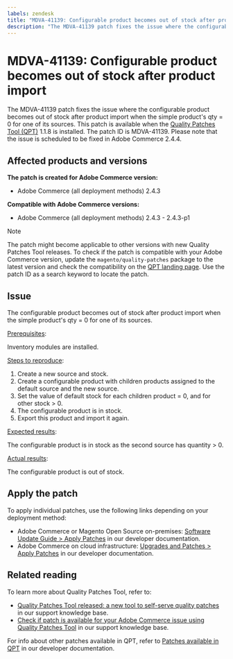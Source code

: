 ```yaml
---
labels: zendesk
title: "MDVA-41139: Configurable product becomes out of stock after product import"
description: "The MDVA-41139 patch fixes the issue where the configurable product becomes out of stock after product import when the simple product's qty = 0 for one of its sources. This patch is available when the [Quality Patches Tool (QPT)](https://support.magento.com/hc/en-us/articles/360047139492) 1.1.8 is installed. The patch ID is MDVA-41139. Please note that the issue is scheduled to be fixed in Adobe Commerce 2.4.4."
---
```


# MDVA-41139: Configurable product becomes out of stock after product import

The MDVA-41139 patch fixes the issue where the configurable product becomes out of stock after product import when the simple product's qty = 0 for one of its sources. This patch is available when the [Quality Patches Tool (QPT)](https://support.magento.com/hc/en-us/articles/360047139492) 1.1.8 is installed. The patch ID is MDVA-41139. Please note that the issue is scheduled to be fixed in Adobe Commerce 2.4.4.

## Affected products and versions

**The patch is created for Adobe Commerce version:**

* Adobe Commerce (all deployment methods) 2.4.3

**Compatible with Adobe Commerce versions:**

* Adobe Commerce (all deployment methods) 2.4.3 - 2.4.3-p1

>[!NOTE]
>
>The patch might become applicable to other versions with new Quality Patches Tool releases. To check if the patch is compatible with your Adobe Commerce version, update the `magento/quality-patches` package to the latest version and check the compatibility on the [QPT landing page](https://devdocs.magento.com/quality-patches/tool.html#patch-grid). Use the patch ID as a search keyword to locate the patch.

## Issue

The configurable product becomes out of stock after product import when the simple product's qty = 0 for one of its sources.

<u>Prerequisites</u>:

Inventory modules are installed.

<u>Steps to reproduce</u>:

1. Create a new source and stock.
1. Create a configurable product with children products assigned to the default source and the new source.
1. Set the value of default stock for each children product = 0, and for other stock > 0.
1. The configurable product is in stock.
1. Export this product and import it again.

<u>Expected results</u>:

The configurable product is in stock as the second source has quantity > 0.

<u>Actual results</u>:

The configurable product is out of stock.

## Apply the patch

To apply individual patches, use the following links depending on your deployment method:

* Adobe Commerce or Magento Open Source on-premises: [Software Update Guide > Apply Patches](https://devdocs.magento.com/guides/v2.4/comp-mgr/patching/mqp.html) in our developer documentation.
* Adobe Commerce on cloud infrastructure: [Upgrades and Patches > Apply Patches](https://devdocs.magento.com/cloud/project/project-patch.html) in our developer documentation.

## Related reading

To learn more about Quality Patches Tool, refer to:

* [Quality Patches Tool released: a new tool to self-serve quality patches](https://support.magento.com/hc/en-us/articles/360047139492) in our support knowledge base.
* [Check if patch is available for your Adobe Commerce issue using Quality Patches Tool](https://support.magento.com/hc/en-us/articles/360047125252) in our support knowledge base.

For info about other patches available in QPT, refer to [Patches available in QPT](https://devdocs.magento.com/quality-patches/tool.html#patch-grid) in our developer documentation.